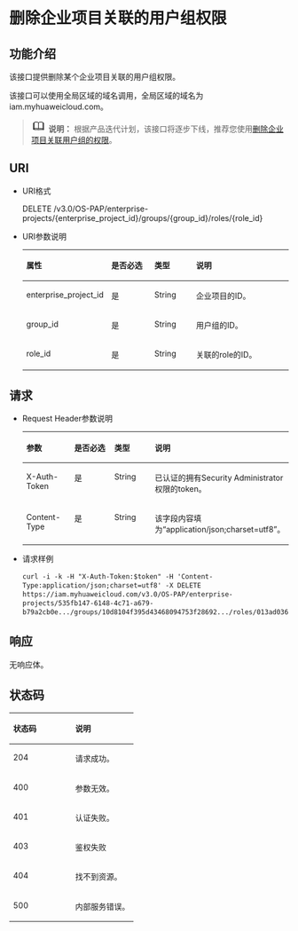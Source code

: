 # 删除企业项目关联的用户组权限<a name="iam_02_0517"></a>

## 功能介绍<a name="section495175389414"></a>

该接口提供删除某个企业项目关联的用户组权限。

该接口可以使用全局区域的域名调用，全局区域的域名为iam.myhuaweicloud.com。

>![](public_sys-resources/icon-note.gif) **说明：** 
>根据产品迭代计划，该接口将逐步下线，推荐您使用[删除企业项目关联用户组的权限](删除企业项目关联用户组的权限.md)。

## URI<a name="section766161795017"></a>

-   URI格式

    DELETE /v3.0/OS-PAP/enterprise-projects/\{enterprise\_project\_id\}/groups/\{group\_id\}/roles/\{role\_id\}

-   URI参数说明

    <a name="table9668172501"></a>
    <table><thead align="left"><tr id="row15661817115013"><th class="cellrowborder" valign="top" width="19.36%" id="mcps1.1.5.1.1"><p id="p06721795019"><a name="p06721795019"></a><a name="p06721795019"></a>属性</p>
    </th>
    <th class="cellrowborder" valign="top" width="19.24%" id="mcps1.1.5.1.2"><p id="p36720176506"><a name="p36720176506"></a><a name="p36720176506"></a>是否必选</p>
    </th>
    <th class="cellrowborder" valign="top" width="17.05%" id="mcps1.1.5.1.3"><p id="p0676177507"><a name="p0676177507"></a><a name="p0676177507"></a>类型</p>
    </th>
    <th class="cellrowborder" valign="top" width="44.35%" id="mcps1.1.5.1.4"><p id="p767817175012"><a name="p767817175012"></a><a name="p767817175012"></a>说明</p>
    </th>
    </tr>
    </thead>
    <tbody><tr id="row1967161765014"><td class="cellrowborder" valign="top" width="19.36%" headers="mcps1.1.5.1.1 "><p id="p156751718501"><a name="p156751718501"></a><a name="p156751718501"></a>enterprise_project_id</p>
    </td>
    <td class="cellrowborder" valign="top" width="19.24%" headers="mcps1.1.5.1.2 "><p id="p156731705010"><a name="p156731705010"></a><a name="p156731705010"></a>是</p>
    </td>
    <td class="cellrowborder" valign="top" width="17.05%" headers="mcps1.1.5.1.3 "><p id="p5671517125013"><a name="p5671517125013"></a><a name="p5671517125013"></a>String</p>
    </td>
    <td class="cellrowborder" valign="top" width="44.35%" headers="mcps1.1.5.1.4 "><p id="p146761719502"><a name="p146761719502"></a><a name="p146761719502"></a>企业项目的ID。</p>
    </td>
    </tr>
    <tr id="row823010224515"><td class="cellrowborder" valign="top" width="19.36%" headers="mcps1.1.5.1.1 "><p id="p176032284513"><a name="p176032284513"></a><a name="p176032284513"></a>group_id</p>
    </td>
    <td class="cellrowborder" valign="top" width="19.24%" headers="mcps1.1.5.1.2 "><p id="p5230172211517"><a name="p5230172211517"></a><a name="p5230172211517"></a>是</p>
    </td>
    <td class="cellrowborder" valign="top" width="17.05%" headers="mcps1.1.5.1.3 "><p id="p1923018229513"><a name="p1923018229513"></a><a name="p1923018229513"></a>String</p>
    </td>
    <td class="cellrowborder" valign="top" width="44.35%" headers="mcps1.1.5.1.4 "><p id="p1823072220511"><a name="p1823072220511"></a><a name="p1823072220511"></a>用户组的ID。</p>
    </td>
    </tr>
    <tr id="row175751656192018"><td class="cellrowborder" valign="top" width="19.36%" headers="mcps1.1.5.1.1 "><p id="p2575656122015"><a name="p2575656122015"></a><a name="p2575656122015"></a>role_id</p>
    </td>
    <td class="cellrowborder" valign="top" width="19.24%" headers="mcps1.1.5.1.2 "><p id="p657515642017"><a name="p657515642017"></a><a name="p657515642017"></a>是</p>
    </td>
    <td class="cellrowborder" valign="top" width="17.05%" headers="mcps1.1.5.1.3 "><p id="p55751856172014"><a name="p55751856172014"></a><a name="p55751856172014"></a>String</p>
    </td>
    <td class="cellrowborder" valign="top" width="44.35%" headers="mcps1.1.5.1.4 "><p id="p257585612206"><a name="p257585612206"></a><a name="p257585612206"></a>关联的role的ID。</p>
    </td>
    </tr>
    </tbody>
    </table>


## 请求<a name="section1437107585444"></a>

-   Request Header参数说明

    <a name="zh-cn_topic_0032920307_table21736211"></a>
    <table><thead align="left"><tr id="zh-cn_topic_0032920307_row48433347"><th class="cellrowborder" valign="top" width="19.09%" id="mcps1.1.5.1.1"><p id="zh-cn_topic_0032920307_p30787047"><a name="zh-cn_topic_0032920307_p30787047"></a><a name="zh-cn_topic_0032920307_p30787047"></a>参数</p>
    </th>
    <th class="cellrowborder" valign="top" width="19.57%" id="mcps1.1.5.1.2"><p id="zh-cn_topic_0032920307_p10722842"><a name="zh-cn_topic_0032920307_p10722842"></a><a name="zh-cn_topic_0032920307_p10722842"></a>是否必选</p>
    </th>
    <th class="cellrowborder" valign="top" width="17.26%" id="mcps1.1.5.1.3"><p id="zh-cn_topic_0032920307_p63243911"><a name="zh-cn_topic_0032920307_p63243911"></a><a name="zh-cn_topic_0032920307_p63243911"></a>类型</p>
    </th>
    <th class="cellrowborder" valign="top" width="44.080000000000005%" id="mcps1.1.5.1.4"><p id="zh-cn_topic_0032920307_p22483156"><a name="zh-cn_topic_0032920307_p22483156"></a><a name="zh-cn_topic_0032920307_p22483156"></a>说明</p>
    </th>
    </tr>
    </thead>
    <tbody><tr id="zh-cn_topic_0032920307_row39604502"><td class="cellrowborder" valign="top" width="19.09%" headers="mcps1.1.5.1.1 "><p id="zh-cn_topic_0032920307_p53848109"><a name="zh-cn_topic_0032920307_p53848109"></a><a name="zh-cn_topic_0032920307_p53848109"></a>X-Auth-Token</p>
    </td>
    <td class="cellrowborder" valign="top" width="19.57%" headers="mcps1.1.5.1.2 "><p id="zh-cn_topic_0032920307_p66729601"><a name="zh-cn_topic_0032920307_p66729601"></a><a name="zh-cn_topic_0032920307_p66729601"></a>是</p>
    </td>
    <td class="cellrowborder" valign="top" width="17.26%" headers="mcps1.1.5.1.3 "><p id="zh-cn_topic_0032920307_p36388601"><a name="zh-cn_topic_0032920307_p36388601"></a><a name="zh-cn_topic_0032920307_p36388601"></a>String</p>
    </td>
    <td class="cellrowborder" valign="top" width="44.080000000000005%" headers="mcps1.1.5.1.4 "><p id="p55420632111736"><a name="p55420632111736"></a><a name="p55420632111736"></a>已认证的拥有Security Administrator权限的token。</p>
    </td>
    </tr>
    <tr id="row16389155613310"><td class="cellrowborder" valign="top" width="19.09%" headers="mcps1.1.5.1.1 "><p id="p2390956934"><a name="p2390956934"></a><a name="p2390956934"></a>Content-Type</p>
    </td>
    <td class="cellrowborder" valign="top" width="19.57%" headers="mcps1.1.5.1.2 "><p id="p1572764747"><a name="p1572764747"></a><a name="p1572764747"></a>是</p>
    </td>
    <td class="cellrowborder" valign="top" width="17.26%" headers="mcps1.1.5.1.3 "><p id="p15727124941"><a name="p15727124941"></a><a name="p15727124941"></a>String</p>
    </td>
    <td class="cellrowborder" valign="top" width="44.080000000000005%" headers="mcps1.1.5.1.4 "><p id="p11390556334"><a name="p11390556334"></a><a name="p11390556334"></a>该字段内容填为“application/json;charset=utf8”。</p>
    </td>
    </tr>
    </tbody>
    </table>


-   请求样例

    ```
    curl -i -k -H "X-Auth-Token:$token" -H 'Content-Type:application/json;charset=utf8' -X DELETE https://iam.myhuaweicloud.com/v3.0/OS-PAP/enterprise-projects/535fb147-6148-4c71-a679-b79a2cb0e.../groups/10d8104f395d43468094753f28692.../roles/013ad036ee4c4d108327f02cbb479...
    ```


## 响应<a name="section10309172911111"></a>

无响应体。

## 状态码<a name="section5556784894735"></a>

<a name="table847863015324"></a>
<table><thead align="left"><tr id="row1047923010323"><th class="cellrowborder" valign="top" width="50%" id="mcps1.1.3.1.1"><p id="p147913300329"><a name="p147913300329"></a><a name="p147913300329"></a>状态码</p>
</th>
<th class="cellrowborder" valign="top" width="50%" id="mcps1.1.3.1.2"><p id="p148033015321"><a name="p148033015321"></a><a name="p148033015321"></a>说明</p>
</th>
</tr>
</thead>
<tbody><tr id="row164801130183211"><td class="cellrowborder" valign="top" width="50%" headers="mcps1.1.3.1.1 "><p id="p134811230123216"><a name="p134811230123216"></a><a name="p134811230123216"></a>204</p>
</td>
<td class="cellrowborder" valign="top" width="50%" headers="mcps1.1.3.1.2 "><p id="p5481330173216"><a name="p5481330173216"></a><a name="p5481330173216"></a>请求成功。</p>
</td>
</tr>
<tr id="row84811330193215"><td class="cellrowborder" valign="top" width="50%" headers="mcps1.1.3.1.1 "><p id="p14811730113214"><a name="p14811730113214"></a><a name="p14811730113214"></a>400</p>
</td>
<td class="cellrowborder" valign="top" width="50%" headers="mcps1.1.3.1.2 "><p id="p17481143012327"><a name="p17481143012327"></a><a name="p17481143012327"></a>参数无效。</p>
</td>
</tr>
<tr id="row114811630173215"><td class="cellrowborder" valign="top" width="50%" headers="mcps1.1.3.1.1 "><p id="p13481103083218"><a name="p13481103083218"></a><a name="p13481103083218"></a>401</p>
</td>
<td class="cellrowborder" valign="top" width="50%" headers="mcps1.1.3.1.2 "><p id="p14482153043213"><a name="p14482153043213"></a><a name="p14482153043213"></a>认证失败。</p>
</td>
</tr>
<tr id="row1048213307324"><td class="cellrowborder" valign="top" width="50%" headers="mcps1.1.3.1.1 "><p id="p748213306327"><a name="p748213306327"></a><a name="p748213306327"></a>403</p>
</td>
<td class="cellrowborder" valign="top" width="50%" headers="mcps1.1.3.1.2 "><p id="p1148283043216"><a name="p1148283043216"></a><a name="p1148283043216"></a>鉴权失败</p>
</td>
</tr>
<tr id="row1948211306328"><td class="cellrowborder" valign="top" width="50%" headers="mcps1.1.3.1.1 "><p id="p8482153033212"><a name="p8482153033212"></a><a name="p8482153033212"></a>404</p>
</td>
<td class="cellrowborder" valign="top" width="50%" headers="mcps1.1.3.1.2 "><p id="p5482830133210"><a name="p5482830133210"></a><a name="p5482830133210"></a>找不到资源。</p>
</td>
</tr>
<tr id="row1281919125513"><td class="cellrowborder" valign="top" width="50%" headers="mcps1.1.3.1.1 "><p id="p1799412115478"><a name="p1799412115478"></a><a name="p1799412115478"></a>500</p>
</td>
<td class="cellrowborder" valign="top" width="50%" headers="mcps1.1.3.1.2 "><p id="p109947111474"><a name="p109947111474"></a><a name="p109947111474"></a>内部服务错误。</p>
</td>
</tr>
</tbody>
</table>

